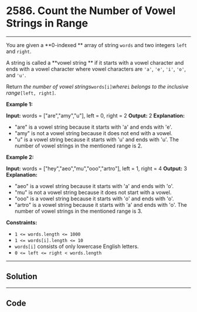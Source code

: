 # 2586. Count the Number of Vowel Strings in Range

---

You are given a **0-indexed ** array of string `words` and two integers `left` and `right`.

A string is called a **vowel string ** if it starts with a vowel character and ends with a vowel character where vowel characters are `'a'`, `'e'`, `'i'`, `'o'`, and `'u'`.

Return _the number of vowel strings_`words[i]`_where_`i` _belongs to the inclusive range_`[left, right]`.

 

**Example 1:**


**Input:** words = ["are","amy","u"], left = 0, right = 2
**Output:** 2
**Explanation:** 
- "are" is a vowel string because it starts with 'a' and ends with 'e'.
- "amy" is not a vowel string because it does not end with a vowel.
- "u" is a vowel string because it starts with 'u' and ends with 'u'.
The number of vowel strings in the mentioned range is 2.


**Example 2:**


**Input:** words = ["hey","aeo","mu","ooo","artro"], left = 1, right = 4
**Output:** 3
**Explanation:** 
- "aeo" is a vowel string because it starts with 'a' and ends with 'o'.
- "mu" is not a vowel string because it does not start with a vowel.
- "ooo" is a vowel string because it starts with 'o' and ends with 'o'.
- "artro" is a vowel string because it starts with 'a' and ends with 'o'.
The number of vowel strings in the mentioned range is 3.


 

**Constraints:**

  * `1 <= words.length <= 1000`
  * `1 <= words[i].length <= 10`
  * `words[i]` consists of only lowercase English letters.
  * `0 <= left <= right < words.length`

---

## Solution



---

## Code
```python


```
